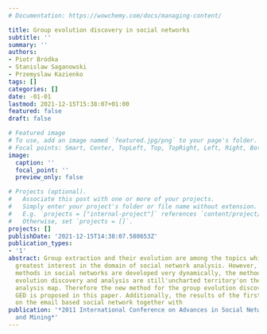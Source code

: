 ```yaml
---
# Documentation: https://wowchemy.com/docs/managing-content/

title: Group evolution discovery in social networks
subtitle: ''
summary: ''
authors:
- Piotr Bródka
- Stanislaw Saganowski
- Przemyslaw Kazienko
tags: []
categories: []
date: -01-01
lastmod: 2021-12-15T15:38:07+01:00
featured: false
draft: false

# Featured image
# To use, add an image named `featured.jpg/png` to your page's folder.
# Focal points: Smart, Center, TopLeft, Top, TopRight, Left, Right, BottomLeft, Bottom, BottomRight.
image:
  caption: ''
  focal_point: ''
  preview_only: false

# Projects (optional).
#   Associate this post with one or more of your projects.
#   Simply enter your project's folder or file name without extension.
#   E.g. `projects = ["internal-project"]` references `content/project/deep-learning/index.md`.
#   Otherwise, set `projects = []`.
projects: []
publishDate: '2021-12-15T14:38:07.580653Z'
publication_types:
- '1'
abstract: Group extraction and their evolution are among the topics which arouse the
  greatest interest in the domain of social network analysis. However, while the grouping
  methods in social networks are developed very dynamically, the methods of group
  evolution discovery and analysis are still'uncharted territory'on the social network
  analysis map. Therefore the new method for the group evolution discovery called
  GED is proposed in this paper. Additionally, the results of the first experiments
  on the email based social network together with
publication: '*2011 International Conference on Advances in Social Networks Analysis
  and Mining*'
---
```

